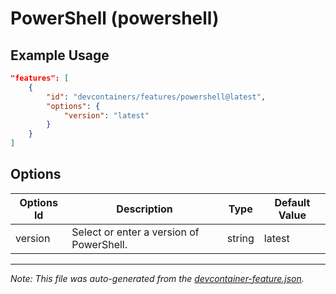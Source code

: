 
# PowerShell (powershell)



## Example Usage

```json
"features": [
    {
        "id": "devcontainers/features/powershell@latest",
        "options": {
            "version": "latest"
        }
    }
]
```

## Options

| Options Id | Description | Type | Default Value |
|-----|-----|-----|-----|
| version | Select or enter a version of PowerShell. | string | latest |

---

_Note: This file was auto-generated from the [devcontainer-feature.json](./devcontainer-feature.json)._

